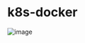 # k8s-docker
![image](https://user-images.githubusercontent.com/17605560/202667271-97696829-fb4c-4676-b0e3-a593a737017d.png)
